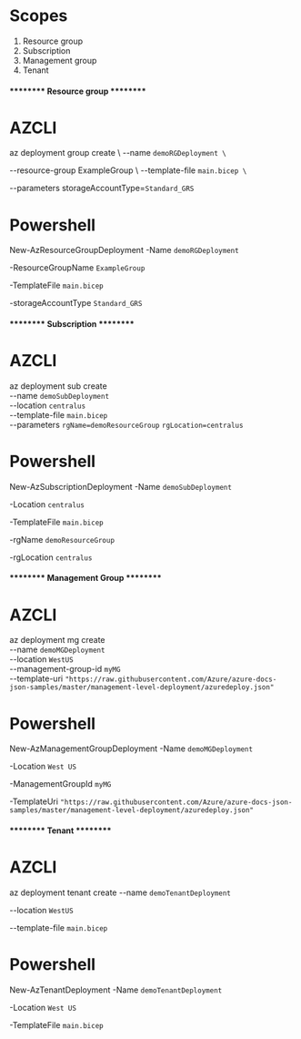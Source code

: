 # Scopes

1) Resource group
2) Subscription
3) Management group
4) Tenant

#### ******** Resource group ********

# AZCLI
az deployment group create \ 
  --name `demoRGDeployment \` 
 
 --resource-group ExampleGroup \ 
  --template-file `main.bicep \`
 
 --parameters storageAccountType=`Standard_GRS`

# Powershell
New-AzResourceGroupDeployment 
  -Name `demoRGDeployment `
 
 -ResourceGroupName `ExampleGroup `
 
  -TemplateFile `main.bicep `
 
 -storageAccountType `Standard_GRS `

#### ******** Subscription ********

# AZCLI
az deployment sub create \
  --name `demoSubDeployment` \
  --location `centralus` \
  --template-file `main.bicep` \
  --parameters `rgName=demoResourceGroup` `rgLocation=centralus`

# Powershell
New-AzSubscriptionDeployment 
  -Name `demoSubDeployment `
  
  -Location `centralus` 
  
  -TemplateFile `main.bicep `
  
  -rgName `demoResourceGroup `
  
  -rgLocation `centralus`

#### ******** Management Group ********

# AZCLI
az deployment mg create \
  --name `demoMGDeployment` \
  --location `WestUS` \
  --management-group-id `myMG` \
  --template-uri `"https://raw.githubusercontent.com/Azure/azure-docs-json-samples/master/management-level-deployment/azuredeploy.json"`

# Powershell
New-AzManagementGroupDeployment 
  -Name `demoMGDeployment `

  -Location `West US `

  -ManagementGroupId `myMG `

  -TemplateUri `"https://raw.githubusercontent.com/Azure/azure-docs-json-samples/master/management-level-deployment/azuredeploy.json"`


#### ******** Tenant ********

# AZCLI
az deployment tenant create 
  --name `demoTenantDeployment`

  --location `WestUS`

  --template-file `main.bicep`

# Powershell
New-AzTenantDeployment 
  -Name `demoTenantDeployment `
  
  -Location `West US`
  
  -TemplateFile `main.bicep`
